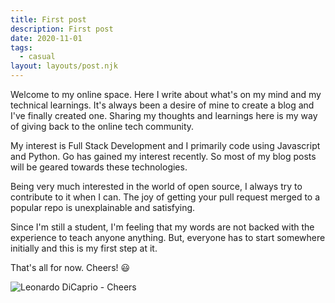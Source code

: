 ```yaml
---
title: First post
description: First post
date: 2020-11-01
tags:
  - casual
layout: layouts/post.njk
---
```


Welcome to my online space. Here I write about what's on my mind and my technical learnings. It's always been a desire of mine to create a blog and I've finally created one. Sharing my thoughts and learnings here is my way of giving back to the online tech community.

My interest is Full Stack Development and I primarily code using Javascript and Python. Go has gained my interest recently. So most of my blog posts will be geared towards these technologies.

Being very much interested in the world of open source, I always try to contribute to it when I can. The joy of getting your pull request merged to a popular repo is unexplainable and satisfying.

Since I'm still a student, I'm feeling that my words are not backed with the experience to teach anyone anything. But, everyone has to start somewhere initially and this is my first step at it.

That's all for now. Cheers! 😃

<img class="responsive-img" src="{{ '/img/posts/first-post-1.jpg' }}" alt="Leonardo DiCaprio - Cheers">

